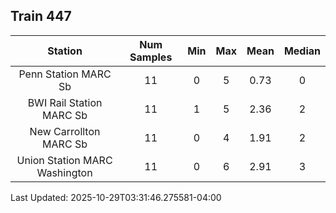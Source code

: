 ## Train 447

| Station | Num Samples | Min | Max | Mean | Median |
| :-----: | :---------: | :-: | :-: | :--: | :----: |
| Penn Station MARC Sb | 11 | 0 | 5 | 0.73 | 0 |
| BWI Rail Station MARC Sb | 11 | 1 | 5 | 2.36 | 2 |
| New Carrollton MARC Sb | 11 | 0 | 4 | 1.91 | 2 |
| Union Station MARC Washington | 11 | 0 | 6 | 2.91 | 3 |


Last Updated: 2025-10-29T03:31:46.275581-04:00